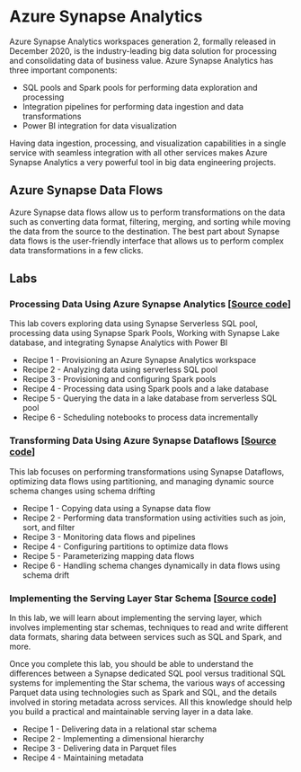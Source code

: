 # Azure Synapse Analytics

Azure Synapse Analytics workspaces generation 2, formally released in December 2020, is the industry-leading big data solution for processing and consolidating data of business value. Azure Synapse Analytics has three important components:

* SQL pools and Spark pools for performing data exploration and processing
* Integration pipelines for performing data ingestion and data transformations
* Power BI integration for data visualization

Having data ingestion, processing, and visualization capabilities in a single service with seamless integration with all other services makes Azure Synapse Analytics a very powerful tool in big data engineering projects.

## Azure Synapse Data Flows

Azure Synapse data flows allow us to perform transformations on the data such as converting data format, filtering, merging, and sorting while moving the data from the source to the destination. The best part about Synapse data flows is the user-friendly interface that allows us to perform complex data transformations in a few clicks.

## Labs

### Processing Data Using Azure Synapse Analytics [[Source code](03-procesing/azure-synapse-analytics/lab-data-processing-synapse-analytics/)]

This lab covers exploring data using Synapse Serverless SQL pool, processing data using Synapse Spark Pools, Working with Synapse Lake database, and integrating Synapse Analytics with Power BI

- Recipe 1 - Provisioning an Azure Synapse Analytics workspace
- Recipe 2 - Analyzing data using serverless SQL pool
- Recipe 3 - Provisioning and configuring Spark pools
- Recipe 4 - Processing data using Spark pools and a lake database
- Recipe 5 - Querying the data in a lake database from serverless SQL pool
- Recipe 6 - Scheduling notebooks to process data incrementally

### Transforming Data Using Azure Synapse Dataflows [[Source code](03-procesing/azure-synapse-analytics/lab-azure-synapse-dataflows/)]

This lab focuses on performing transformations using Synapse Dataflows, optimizing data flows using partitioning, and managing dynamic source schema changes using schema drifting

- Recipe 1 - Copying data using a Synapse data flow
- Recipe 2 - Performing data transformation using activities such as join, sort, and filter
- Recipe 3 - Monitoring data flows and pipelines
- Recipe 4 - Configuring partitions to optimize data flows
- Recipe 5 - Parameterizing mapping data flows
- Recipe 6 - Handling schema changes dynamically in data flows using schema drift

### Implementing the Serving Layer Star Schema [[Source code](03-procesing/azure-synapse-analytics/lab-implementing-star-schema/)]

In this lab, we will learn about implementing the serving layer, which involves implementing star schemas, techniques to read and write different data formats, sharing data between services such as SQL and Spark, and more.

Once you complete this lab, you should be able to understand the differences between a Synapse dedicated SQL pool versus traditional SQL systems for implementing the Star schema, the various ways of accessing Parquet data using technologies such as Spark and SQL, and the details involved in storing metadata across services. All this knowledge should help you build a practical and maintainable serving layer in a data lake.

- Recipe 1 - Delivering data in a relational star schema
- Recipe 2 - Implementing a dimensional hierarchy
- Recipe 3 - Delivering data in Parquet files
- Recipe 4 - Maintaining metadata
